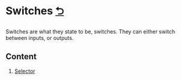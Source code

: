 # Switches [⮌](..)
Switches are what they state to be, switches. They can either switch between inputs, or outputs.

## Content

1. [Selector](./selector/README.md)
